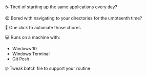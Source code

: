 :coffee: Tired of starting up the same applications every day?

:tired_face: Bored with navigating to your directories for the umpteenth time?

:muscle: One click to automate those chores

:computer: Runs on a machine with:

- Windows 10
- Windows Terminal
- Git Posh

:nerd_face: Tweak batch file to support your routine
